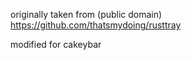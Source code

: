 originally taken from (public domain) https://github.com/thatsmydoing/rusttray

modified for cakeybar
